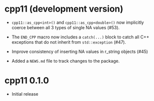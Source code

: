 # cpp11 (development version)

* `cpp11::as_cpp<int>()` and `cpp11::as_cpp<double>()` now implicitly coerce between all 3 types of single NA values (#53).

* The `END_CPP` macro now includes a `catch(...)` block to catch all C++ exceptions that do not inherit from `std::exception` (#47).

* Improve consistency of inserting NA values in r_string objects (#45)

* Added a `NEWS.md` file to track changes to the package.

# cpp11 0.1.0

* Initial release
